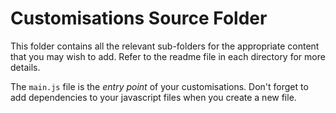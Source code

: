 
# Customisations Source Folder

This folder contains all the relevant sub-folders for the appropriate content that you may wish to add. Refer to the readme file in each directory for more details.

The `main.js` file is the *entry point* of your customisations. Don't forget to add dependencies to your javascript files when you create a new file.
